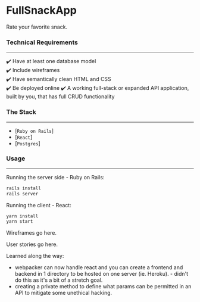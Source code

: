 # FullSnackApp

Rate your favorite snack.

### Technical Requirements

---

:heavy_check_mark: Have at least one database model <br>
:heavy_check_mark: Include wireframes <br>
:heavy_check_mark: Have semantically clean HTML and CSS <br>
:heavy_check_mark: Be deployed online
:heavy_check_mark: A working full-stack or expanded API application, built by you, that has full CRUD functionality

### The Stack

---

- [`Ruby on Rails`]
- [`React`]
- [`Postgres`]


### Usage

---

Running the server side - Ruby on Rails:

```sh
rails install
rails server
```

Running the client - React:

```sh
yarn install
yarn start
```
Wireframes go here. 

User stories go here. 

Learned along the way: 
- webpacker can now handle react and you can create a frontend and backend in 1 directory to be hosted on one server (ie. Heroku). - didn't do this as it's a bit of a stretch goal. 
- creating a private method to define what params can be permitted in an API to mitigate some unethical hacking. 